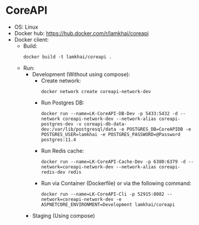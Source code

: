 # CoreAPI
- OS: Linux
- Docker hub: https://hub.docker.com/r/lamkhai/coreapi
- Docker client:
  - Build:
	```
	docker build -t lamkhai/coreapi .
	```
  - Run:
	- Development (Without using compose):
	  - Create network:
		```
	    docker network create coreapi-network-dev
	    ```
	  - Run Postgres DB:
	    ```
	    docker run --name=LK-CoreAPI-DB-Dev -p 5433:5432 -d --network coreapi-network-dev --network-alias coreapi-postgres-dev -v coreapi-db-data-dev:/var/lib/postgresql/data -e POSTGRES_DB=CoreAPIDB -e POSTGRES_USER=lamkhai -e POSTGRES_PASSWORD=@Password postgres:11.4
	    ```
	  - Run Redis cache:
	    ```
	    docker run --name=LK-CoreAPI-Cache-Dev -p 6380:6379 -d --network=coreapi-network-dev --network-alias coreapi-redis-dev redis
	    ```
	  - Run via Container (Dockerfile) or via the following command:
		```
		docker run --name=LK-CoreAPI-Cli -p 52915:8082 --network=coreapi-network-dev -e ASPNETCORE_ENVIRONMENT=Development lamkhai/coreapi
		``` 
	- Staging (Using compose)